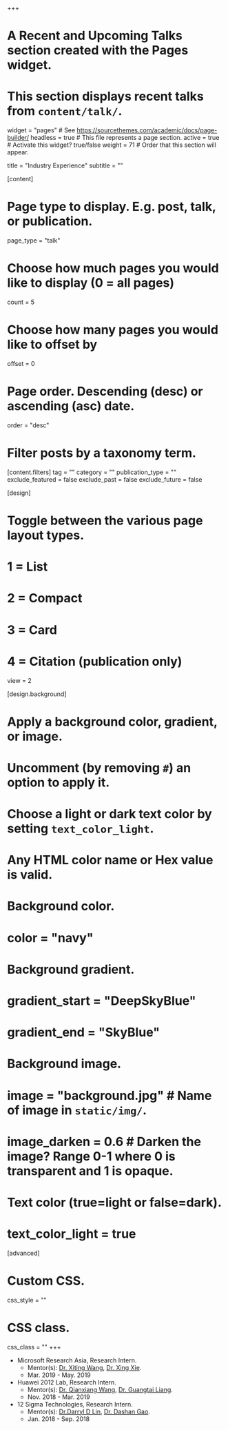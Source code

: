 +++
# A Recent and Upcoming Talks section created with the Pages widget.
# This section displays recent talks from `content/talk/`.

widget = "pages"  # See https://sourcethemes.com/academic/docs/page-builder/
headless = true  # This file represents a page section.
active = true  # Activate this widget? true/false
weight = 71  # Order that this section will appear.

title = "Industry Experience"
subtitle = ""

[content]
  # Page type to display. E.g. post, talk, or publication.
  page_type = "talk"

  # Choose how much pages you would like to display (0 = all pages)
  count = 5

  # Choose how many pages you would like to offset by
  offset = 0

  # Page order. Descending (desc) or ascending (asc) date.
  order = "desc"

  # Filter posts by a taxonomy term.
  [content.filters]
    tag = ""
    category = ""
    publication_type = ""
    exclude_featured = false
    exclude_past = false
    exclude_future = false

[design]
  # Toggle between the various page layout types.
  #   1 = List
  #   2 = Compact
  #   3 = Card
  #   4 = Citation (publication only)
  view = 2

[design.background]
  # Apply a background color, gradient, or image.
  #   Uncomment (by removing `#`) an option to apply it.
  #   Choose a light or dark text color by setting `text_color_light`.
  #   Any HTML color name or Hex value is valid.

  # Background color.
  # color = "navy"

  # Background gradient.
  # gradient_start = "DeepSkyBlue"
  # gradient_end = "SkyBlue"

  # Background image.
  # image = "background.jpg"  # Name of image in `static/img/`.
  # image_darken = 0.6  # Darken the image? Range 0-1 where 0 is transparent and 1 is opaque.

  # Text color (true=light or false=dark).
  # text_color_light = true

[advanced]
 # Custom CSS.
 css_style = ""

 # CSS class.
 css_class = ""
+++

* Microsoft Research Asia, Research Intern.
  * Mentor(s): [Dr. Xiting Wang](https://www.microsoft.com/en-us/research/people/xitwan/), [Dr. Xing Xie](https://www.microsoft.com/en-us/research/people/xingx/).
  * Mar. 2019 - May. 2019
* Huawei 2012 Lab, Research Intern.
  * Mentor(s): [Dr. Qianxiang Wang](http://sei.pku.edu.cn/~wqx/), [Dr. Guangtai Liang](https://pku.academia.edu/GuangtaiLiang).
  * Nov. 2018 - Mar. 2019
* 12 Sigma Technologies, Research Intern.
  * Mentor(s): [Dr.Darryl D Lin](https://scholar.google.com/citations?user=rRKLXJkAAAAJ&hl=en), [Dr. Dashan Gao](https://scholar.google.com/citations?user=U11LlOsAAAAJ&hl=en).
  * Jan. 2018 - Sep. 2018

